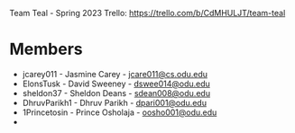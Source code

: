Team Teal - Spring 2023
Trello: https://trello.com/b/CdMHULJT/team-teal

# Members

  - jcarey011 - Jasmine Carey - jcare011@cs.odu.edu
  - ElonsTusk - David Sweeney - dswee014@odu.edu
  - sheldon37 - Sheldon Deans - sdean008@odu.edu
  - DhruvParikh1 - Dhruv Parikh - dpari001@odu.edu
  - 1Princetosin - Prince Osholaja - oosho001@odu.edu
  -
